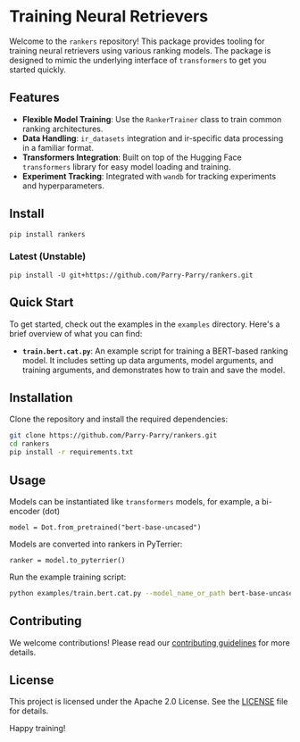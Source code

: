 # Training Neural Retrievers

Welcome to the `rankers` repository! This package provides tooling for training neural retrievers using various ranking models. The package is designed to mimic the underlying interface of `transformers` to get you started quickly.

## Features

- **Flexible Model Training**: Use the `RankerTrainer` class to train common ranking architectures.
- **Data Handling**: `ir_datasets` integration and ir-specific data processing in a familiar format.
- **Transformers Integration**: Built on top of the Hugging Face `transformers` library for easy model loading and training.
- **Experiment Tracking**: Integrated with `wandb` for tracking experiments and hyperparameters.

## Install 
```
pip install rankers
```
### Latest (Unstable)
```
pip install -U git+https://github.com/Parry-Parry/rankers.git
```

## Quick Start

To get started, check out the examples in the `examples` directory. Here's a brief overview of what you can find:

- **`train.bert.cat.py`**: An example script for training a BERT-based ranking model. It includes setting up data arguments, model arguments, and training arguments, and demonstrates how to train and save the model.

## Installation

Clone the repository and install the required dependencies:

```bash
git clone https://github.com/Parry-Parry/rankers.git
cd rankers
pip install -r requirements.txt
```

## Usage

Models can be instantiated like `transformers` models, for example, a bi-encoder (dot)

```
model = Dot.from_pretrained("bert-base-uncased")
```

Models are converted into rankers in PyTerrier:


```
ranker = model.to_pyterrier()
```

Run the example training script:

```bash
python examples/train.bert.cat.py --model_name_or_path bert-base-uncased --training_data path/to/data --output_dir path/to/save/model
```

## Contributing

We welcome contributions! Please read our [contributing guidelines](CONTRIBUTING.md) for more details.

## License

This project is licensed under the Apache 2.0 License. See the [LICENSE](LICENSE) file for details.

Happy training!
